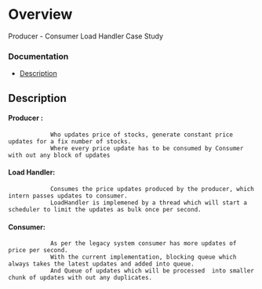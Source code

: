 
# Overview

  Producer - Consumer Load Handler Case Study

### Documentation

  - [Description](#description)


## Description

   #### Producer : 
				Who updates price of stocks, generate constant price updates for a fix number of stocks. 
				Where every price update has to be consumed by Consumer with out any block of updates   
 
   #### Load Handler: 
				Consumes the price updates produced by the producer, which intern passes updates to consumer.
                LoadHandler is implemened by a thread which will start a scheduler to limit the updates as bulk once per second.
   
   #### Consumer: 
				As per the legacy system consumer has more updates of price per second.
				With the current implementation, blocking queue which always takes the latest updates and added into queue.
				And Queue of updates which will be processed  into smaller chunk of updates with out any duplicates.